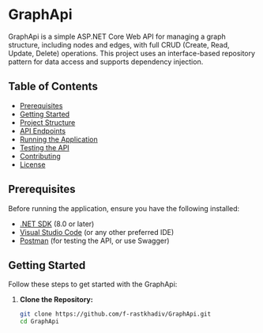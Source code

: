 # GraphApi

GraphApi is a simple ASP.NET Core Web API for managing a graph structure, including nodes and edges, with full CRUD (Create, Read, Update, Delete) operations. This project uses an interface-based repository pattern for data access and supports dependency injection.

## Table of Contents

- [Prerequisites](#prerequisites)
- [Getting Started](#getting-started)
- [Project Structure](#project-structure)
- [API Endpoints](#api-endpoints)
- [Running the Application](#running-the-application)
- [Testing the API](#testing-the-api)
- [Contributing](#contributing)
- [License](#license)

## Prerequisites

Before running the application, ensure you have the following installed:

- [.NET SDK](https://dotnet.microsoft.com/download/dotnet) (8.0 or later)
- [Visual Studio Code](https://code.visualstudio.com/) (or any other preferred IDE)
- [Postman](https://www.postman.com/) (for testing the API, or use Swagger)

## Getting Started

Follow these steps to get started with the GraphApi:

1. **Clone the Repository:**

   ```bash
   git clone https://github.com/f-rastkhadiv/GraphApi.git
   cd GraphApi